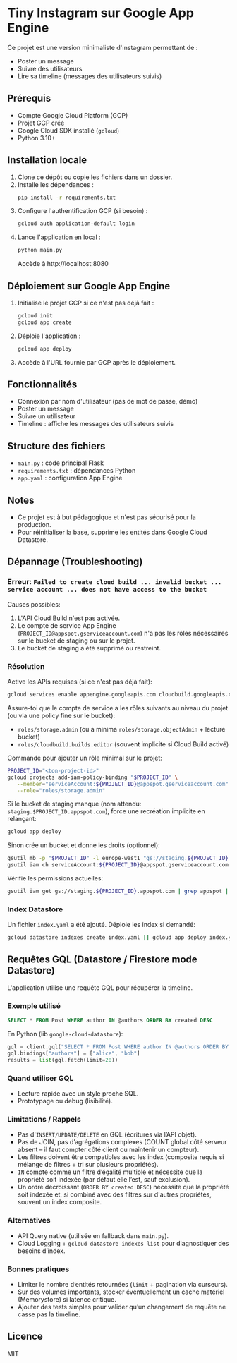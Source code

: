 # Tiny Instagram sur Google App Engine

Ce projet est une version minimaliste d'Instagram permettant de :
- Poster un message
- Suivre des utilisateurs
- Lire sa timeline (messages des utilisateurs suivis)

## Prérequis
- Compte Google Cloud Platform (GCP)
- Projet GCP créé
- Google Cloud SDK installé (`gcloud`)
- Python 3.10+

## Installation locale

1. Clone ce dépôt ou copie les fichiers dans un dossier.
2. Installe les dépendances :
   ```sh
   pip install -r requirements.txt
   ```
3. Configure l'authentification GCP (si besoin) :
   ```sh
   gcloud auth application-default login
   ```
4. Lance l'application en local :
   ```sh
   python main.py
   ```
   Accède à http://localhost:8080

## Déploiement sur Google App Engine

1. Initialise le projet GCP si ce n'est pas déjà fait :
   ```sh
   gcloud init
   gcloud app create
   ```
2. Déploie l'application :
   ```sh
   gcloud app deploy
   ```
3. Accède à l'URL fournie par GCP après le déploiement.

## Fonctionnalités
- Connexion par nom d'utilisateur (pas de mot de passe, démo)
- Poster un message
- Suivre un utilisateur
- Timeline : affiche les messages des utilisateurs suivis

## Structure des fichiers
- `main.py` : code principal Flask
- `requirements.txt` : dépendances Python
- `app.yaml` : configuration App Engine

## Notes
- Ce projet est à but pédagogique et n'est pas sécurisé pour la production.
- Pour réinitialiser la base, supprime les entités dans Google Cloud Datastore.

## Dépannage (Troubleshooting)

### Erreur: `Failed to create cloud build ... invalid bucket ... service account ... does not have access to the bucket`
Causes possibles:
1. L'API Cloud Build n'est pas activée.
2. Le compte de service App Engine (`PROJECT_ID@appspot.gserviceaccount.com`) n'a pas les rôles nécessaires sur le bucket de staging ou sur le projet.
3. Le bucket de staging a été supprimé ou restreint.

### Résolution
Active les APIs requises (si ce n'est pas déjà fait):
```sh
gcloud services enable appengine.googleapis.com cloudbuild.googleapis.com iam.googleapis.com storage.googleapis.com
```
Assure-toi que le compte de service a les rôles suivants au niveau du projet (ou via une policy fine sur le bucket):
- `roles/storage.admin` (ou a minima `roles/storage.objectAdmin` + lecture bucket)
- `roles/cloudbuild.builds.editor` (souvent implicite si Cloud Build activé)

Commande pour ajouter un rôle minimal sur le projet:
```sh
PROJECT_ID="<ton-project-id>"
gcloud projects add-iam-policy-binding "$PROJECT_ID" \
   --member="serviceAccount:${PROJECT_ID}@appspot.gserviceaccount.com" \
   --role="roles/storage.admin"
```

Si le bucket de staging manque (nom attendu: `staging.$PROJECT_ID.appspot.com`), force une recréation implicite en relançant:
```sh
gcloud app deploy
```
Sinon crée un bucket et donne les droits (optionnel):
```sh
gsutil mb -p "$PROJECT_ID" -l europe-west1 "gs://staging.${PROJECT_ID}.appspot.com"
gsutil iam ch serviceAccount:${PROJECT_ID}@appspot.gserviceaccount.com:objectAdmin "gs://staging.${PROJECT_ID}.appspot.com"
```

Vérifie les permissions actuelles:
```sh
gsutil iam get gs://staging.${PROJECT_ID}.appspot.com | grep appspot || true
```

### Index Datastore
Un fichier `index.yaml` a été ajouté. Déploie les index si demandé:
```sh
gcloud datastore indexes create index.yaml || gcloud app deploy index.yaml
```

## Requêtes GQL (Datastore / Firestore mode Datastore)
L'application utilise une requête GQL pour récupérer la timeline.

### Exemple utilisé
```sql
SELECT * FROM Post WHERE author IN @authors ORDER BY created DESC
```
En Python (lib `google-cloud-datastore`):
```python
gql = client.gql("SELECT * FROM Post WHERE author IN @authors ORDER BY created DESC")
gql.bindings["authors"] = ["alice", "bob"]
results = list(gql.fetch(limit=20))
```

### Quand utiliser GQL
- Lecture rapide avec un style proche SQL.
- Prototypage ou debug (lisibilité).

### Limitations / Rappels
- Pas d'`INSERT/UPDATE/DELETE` en GQL (écritures via l’API objet).
- Pas de JOIN, pas d’agrégations complexes (COUNT global côté serveur absent – il faut compter côté client ou maintenir un compteur).
- Les filtres doivent être compatibles avec les index (composite requis si mélange de filtres + tri sur plusieurs propriétés).
- `IN` compte comme un filtre d’égalité multiple et nécessite que la propriété soit indexée (par défaut elle l’est, sauf exclusion).
- Un ordre décroissant (`ORDER BY created DESC`) nécessite que la propriété soit indexée et, si combiné avec des filtres sur d'autres propriétés, souvent un index composite.

### Alternatives
- API Query native (utilisée en fallback dans `main.py`).
- Cloud Logging + `gcloud datastore indexes list` pour diagnostiquer des besoins d’index.

### Bonnes pratiques
- Limiter le nombre d’entités retournées (`limit` + pagination via curseurs).
- Sur des volumes importants, stocker éventuellement un cache matériel (Memorystore) si latence critique.
- Ajouter des tests simples pour valider qu’un changement de requête ne casse pas la timeline.


## Licence
MIT
